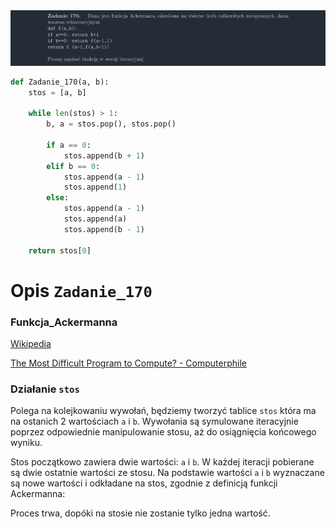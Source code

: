 <picture>
  <source srcset="../../srt/zbior_zadan/170.png" media="(prefers-color-scheme: light)">
  <source srcset="../../srt/zbior_zadan/black_170.png" media="(prefers-color-scheme: dark)">
  <img src="../../srt/zbior_zadan/black_170.png" alt="zadanie 170">
</picture>

```python
def Zadanie_170(a, b):
    stos = [a, b]

    while len(stos) > 1:
        b, a = stos.pop(), stos.pop()

        if a == 0:
            stos.append(b + 1)
        elif b == 0:
            stos.append(a - 1)
            stos.append(1)
        else:
            stos.append(a - 1)
            stos.append(a)
            stos.append(b - 1)

    return stos[0]

```
# Opis `Zadanie_170`
### Funkcja_Ackermanna
[Wikipedia](https://pl.wikipedia.org/wiki/Funkcja_Ackermanna)

[The Most Difficult Program to Compute? - Computerphile](https://www.youtube.com/watch?v=i7sm9dzFtEI&t)

### Działanie `stos`
Polega na kolejkowaniu wywołań, będziemy tworzyć tablice `stos` która ma na ostanich 2 wartościach `a` i `b`.
Wywołania są symulowane iteracyjnie poprzez odpowiednie manipulowanie stosu, aż do osiągnięcia końcowego wyniku.

Stos początkowo zawiera dwie wartości: `a` i `b`.
W każdej iteracji pobierane są dwie ostatnie wartości ze stosu.
Na podstawie wartości `a` i `b` wyznaczane są nowe wartości
i odkładane na stos, zgodnie z definicją funkcji Ackermanna:

Proces trwa, dopóki na stosie nie zostanie tylko jedna wartość.
